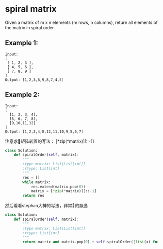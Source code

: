 # spiral matrix

Given a matrix of m x n elements (m rows, n columns), return all elements of the matrix in spiral order.

## Example 1:
```
Input:
[
 [ 1, 2, 3 ],
 [ 4, 5, 6 ],
 [ 7, 8, 9 ]
]
Output: [1,2,3,6,9,8,7,4,5]
```
## Example 2:
```
Input:
[
  [1, 2, 3, 4],
  [5, 6, 7, 8],
  [9,10,11,12]
]
Output: [1,2,3,4,8,12,11,10,9,5,6,7]
```

注意求矩阵转置的写法：
[*zip(*matrix)][::-1]

```python
class Solution:
    def spiralOrder(self, matrix):
        """
        :type matrix: List[List[int]]
        :rtype: List[int]
        """
        res = []
        while matrix:
            res.extend(matrix.pop(0))
            matrix = [*zip(*matrix)][::-1]
        return res
```

然后看看stephan大神的写法，非常的飘逸

```python
class Solution:
    def spiralOrder(self, matrix):
        """
        :type matrix: List[List[int]]
        :rtype: List[int]
        """
        return matrix and matrix.pop(0) + self.spiralOrder([list(x) for x in zip(*matrix)][::-1])

```
